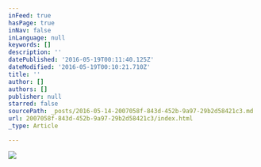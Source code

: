 ```yaml
---
inFeed: true
hasPage: true
inNav: false
inLanguage: null
keywords: []
description: ''
datePublished: '2016-05-19T00:11:40.125Z'
dateModified: '2016-05-19T00:10:21.710Z'
title: ''
author: []
authors: []
publisher: null
starred: false
sourcePath: _posts/2016-05-14-2007058f-843d-452b-9a97-29b2d58421c3.md
url: 2007058f-843d-452b-9a97-29b2d58421c3/index.html
_type: Article

---
```

![](https://the-grid-user-content.s3-us-west-2.amazonaws.com/7002a94c-460d-437a-94ec-05592707ae3f.jpg)